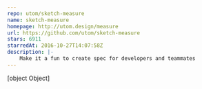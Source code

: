 ```yaml
---
repo: utom/sketch-measure
name: sketch-measure
homepage: http://utom.design/measure
url: https://github.com/utom/sketch-measure
stars: 6911
starredAt: 2016-10-27T14:07:58Z
description: |-
    Make it a fun to create spec for developers and teammates
---
```


[object Object]
